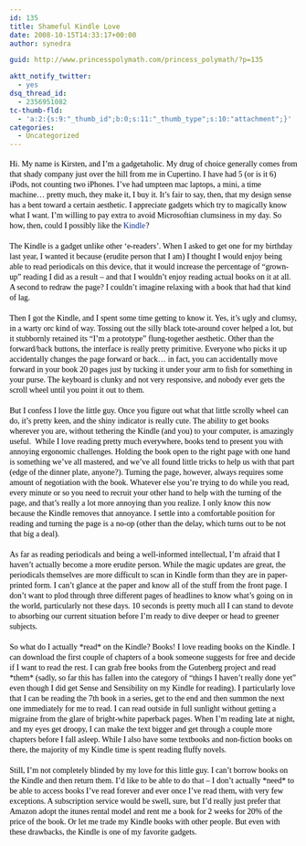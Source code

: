```yaml
---
id: 135
title: Shameful Kindle Love
date: 2008-10-15T14:33:17+00:00
author: synedra

guid: http://www.princesspolymath.com/princess_polymath/?p=135

aktt_notify_twitter:
  - yes
dsq_thread_id:
  - 2356951082
tc-thumb-fld:
  - 'a:2:{s:9:"_thumb_id";b:0;s:11:"_thumb_type";s:10:"attachment";}'
categories:
  - Uncategorized
---
```


<span class="Apple-style-span" style="color: rgb(0, 0, 0); font-family: georgia; font-size: 14px; line-height: 18px; "> 

<p style="border-style: initial; border-color: initial; padding-top: 0px; padding-right: 0px; padding-bottom: 0px; padding-left: 0px; border-top-width: 0px; border-right-width: 0px; border-bottom-width: 0px; border-left-width: 0px; border-style: initial; border-color: initial; outline-width: 0px; outline-style: initial; outline-color: initial; font-weight: inherit; font-style: inherit; font-size: 100%; font-family: inherit; vertical-align: baseline; margin-top: 18px; margin-right: 0px; margin-bottom: 18px; margin-left: 0px; line-height: 18px; ">
  Hi. My name is Kirsten, and I&#8217;m a gadgetaholic. My drug of choice generally comes from that shady company just over the hill from me in Cupertino. I have had 5 (or is it 6) iPods, not counting two iPhones. I&#8217;ve had umpteen mac laptops, a mini, a time machine&#8230; pretty much, they make it, I buy it. It&#8217;s fair to say, then, that my design sense has a bent toward a certain aesthetic. I appreciate gadgets which try to magically know what I want. I&#8217;m willing to pay extra to avoid Microsoftian clumsiness in my day. So how, then, could I possibly like the <a href="http://www.amazon.com/gp/product/B000FI73MA?ie=UTF8&tag=triathalongwi-20&linkCode=as2&camp=1789&creative=390957&creativeASIN=B000FI73MA" style="border-style: initial; border-color: initial; margin-top: 0px; margin-right: 0px; margin-bottom: 0px; margin-left: 0px; padding-top: 0px; padding-right: 0px; padding-bottom: 0px; padding-left: 0px; border-top-width: 0px; border-right-width: 0px; border-bottom-width: 0px; border-left-width: 0px; border-style: initial; border-color: initial; outline-width: 0px; outline-style: initial; outline-color: initial; font-weight: inherit; font-style: inherit; font-size: 100%; font-family: inherit; vertical-align: baseline; color: rgb(13, 41, 128); text-decoration: none; ">Kindle</a><img src="http://www.assoc-amazon.com/e/ir?t=triathalongwi-20&l=as2&o=1&a=B000FI73MA" alt="" width="1" height="1" style="border-width: initial !important; border-color: initial !important; border-top-style: none !important; border-right-style: none !important; border-bottom-style: none !important; border-left-style: none !important; border-style: initial; border-color: initial; margin-top: 0px; margin-right: 0px; margin-bottom: 0px; margin-left: 0px; padding-top: 0px; padding-right: 0px; padding-bottom: 0px; padding-left: 0px; border-top-width: 0px; border-right-width: 0px; border-bottom-width: 0px; border-left-width: 0px; border-style: initial; border-color: initial; outline-width: 0px; outline-style: initial; outline-color: initial; font-weight: inherit; font-style: inherit; font-size: 100%; font-family: inherit; vertical-align: baseline; " />?
</p>

<p style="border-style: initial; border-color: initial; padding-top: 0px; padding-right: 0px; padding-bottom: 0px; padding-left: 0px; border-top-width: 0px; border-right-width: 0px; border-bottom-width: 0px; border-left-width: 0px; border-style: initial; border-color: initial; outline-width: 0px; outline-style: initial; outline-color: initial; font-weight: inherit; font-style: inherit; font-size: 100%; font-family: inherit; vertical-align: baseline; margin-top: 18px; margin-right: 0px; margin-bottom: 18px; margin-left: 0px; line-height: 18px; ">
  The Kindle is a gadget unlike other &#8216;e-readers&#8217;. When I asked to get one for my birthday last year, I wanted it because (erudite person that I am) I thought I would enjoy being able to read periodicals on this device, that it would increase the percentage of &#8220;grown-up&#8221; reading I did as a result &#8211; and that I wouldn&#8217;t enjoy reading actual books on it at all. A second to redraw the page? I couldn&#8217;t imagine relaxing with a book that had that kind of lag.
</p>

<p style="border-style: initial; border-color: initial; padding-top: 0px; padding-right: 0px; padding-bottom: 0px; padding-left: 0px; border-top-width: 0px; border-right-width: 0px; border-bottom-width: 0px; border-left-width: 0px; border-style: initial; border-color: initial; outline-width: 0px; outline-style: initial; outline-color: initial; font-weight: inherit; font-style: inherit; font-size: 100%; font-family: inherit; vertical-align: baseline; margin-top: 18px; margin-right: 0px; margin-bottom: 18px; margin-left: 0px; line-height: 18px; ">
  Then I got the Kindle, and I spent some time getting to know it. Yes, it&#8217;s ugly and clumsy, in a warty orc kind of way. Tossing out the silly black tote-around cover helped a lot, but it stubbornly retained its &#8220;I&#8217;m a prototype&#8221; flung-together aesthetic. Other than the forward/back buttons, the interface is really pretty primitive. Everyone who picks it up accidentally changes the page forward or back&#8230; in fact, you can accidentally move forward in your book 20 pages just by tucking it under your arm to fish for something in your purse. The keyboard is clunky and not very responsive, and nobody ever gets the scroll wheel until you point it out to them.
</p>

<p style="border-style: initial; border-color: initial; padding-top: 0px; padding-right: 0px; padding-bottom: 0px; padding-left: 0px; border-top-width: 0px; border-right-width: 0px; border-bottom-width: 0px; border-left-width: 0px; border-style: initial; border-color: initial; outline-width: 0px; outline-style: initial; outline-color: initial; font-weight: inherit; font-style: inherit; font-size: 100%; font-family: inherit; vertical-align: baseline; margin-top: 18px; margin-right: 0px; margin-bottom: 18px; margin-left: 0px; line-height: 18px; ">
  But I confess I love the little guy. Once you figure out what that little scrolly wheel can do, it&#8217;s pretty keen, and the shiny indicator is really cute. The ability to get books wherever you are, without tethering the Kindle (and you) to your computer, is amazingly useful.  While I love reading pretty much everywhere, books tend to present you with annoying ergonomic challenges. Holding the book open to the right page with one hand is something we&#8217;ve all mastered, and we&#8217;ve all found little tricks to help us with that part (edge of the dinner plate, anyone?). Turning the page, however, always requires some amount of negotiation with the book. Whatever else you&#8217;re trying to do while you read, every minute or so you need to recruit your other hand to help with the turning of the page, and that&#8217;s really a lot more annoying than you realize. I only know this now because the Kindle removes that annoyance. I settle into a comfortable position for reading and turning the page is a no-op (other than the delay, which turns out to be not that big a deal).
</p>

<p style="border-style: initial; border-color: initial; padding-top: 0px; padding-right: 0px; padding-bottom: 0px; padding-left: 0px; border-top-width: 0px; border-right-width: 0px; border-bottom-width: 0px; border-left-width: 0px; border-style: initial; border-color: initial; outline-width: 0px; outline-style: initial; outline-color: initial; font-weight: inherit; font-style: inherit; font-size: 100%; font-family: inherit; vertical-align: baseline; margin-top: 18px; margin-right: 0px; margin-bottom: 18px; margin-left: 0px; line-height: 18px; ">
  As far as reading periodicals and being a well-informed intellectual, I&#8217;m afraid that I haven&#8217;t actually become a more erudite person. While the magic updates are great, the periodicals themselves are more difficult to scan in Kindle form than they are in paper-printed form. I can&#8217;t glance at the paper and know all of the stuff from the front page. I don&#8217;t want to plod through three different pages of headlines to know what&#8217;s going on in the world, particularly not these days. 10 seconds is pretty much all I can stand to devote to absorbing our current situation before I&#8217;m ready to dive deeper or head to greener subjects.
</p>

<p style="border-style: initial; border-color: initial; padding-top: 0px; padding-right: 0px; padding-bottom: 0px; padding-left: 0px; border-top-width: 0px; border-right-width: 0px; border-bottom-width: 0px; border-left-width: 0px; border-style: initial; border-color: initial; outline-width: 0px; outline-style: i
nitial; outline-color: initial; font-weight: inherit; font-style: inherit; font-size: 100%; font-family: inherit; vertical-align: baseline; margin-top: 18px; margin-right: 0px; margin-bottom: 18px; margin-left: 0px; line-height: 18px; ">
  So what do I actually *read* on the Kindle? Books! I love reading books on the Kindle. I can download the first couple of chapters of a book someone suggests for free and decide if I want to read the rest. I can grab free books from the Gutenberg project and read *them* (sadly, so far this has fallen into the category of &#8220;things I haven&#8217;t really done yet&#8221; even though I did get Sense and Sensibility on my Kindle for reading). I particularly love that I can be reading the 7th book in a series, get to the end and then summon the next one immediately for me to read. I can read outside in full sunlight without getting a migraine from the glare of bright-white paperback pages. When I&#8217;m reading late at night, and my eyes get droopy, I can make the text bigger and get through a couple more chapters before I fall asleep. While I also have some textbooks and non-fiction books on there, the majority of my Kindle time is spent reading fluffy novels. 
</p>

<p style="border-style: initial; border-color: initial; padding-top: 0px; padding-right: 0px; padding-bottom: 0px; padding-left: 0px; border-top-width: 0px; border-right-width: 0px; border-bottom-width: 0px; border-left-width: 0px; border-style: initial; border-color: initial; outline-width: 0px; outline-style: initial; outline-color: initial; font-weight: inherit; font-style: inherit; font-size: 100%; font-family: inherit; vertical-align: baseline; margin-top: 18px; margin-right: 0px; margin-bottom: 18px; margin-left: 0px; line-height: 18px; ">
  Still, I&#8217;m not completely blinded by my love for this little guy. I can&#8217;t borrow books on the Kindle and then return them. I&#8217;d like to be able to do that &#8211; I don&#8217;t actually *need* to be able to access books I&#8217;ve read forever and ever once I&#8217;ve read them, with very few exceptions. A subscription service would be swell, sure, but I&#8217;d really just prefer that Amazon adopt the itunes rental model and rent me a book for 2 weeks for 20% of the price of the book. Or let me trade my Kindle books with other people. But even with these drawbacks, the Kindle is one of my favorite gadgets.
</p>

<p>
  </span>
</p>